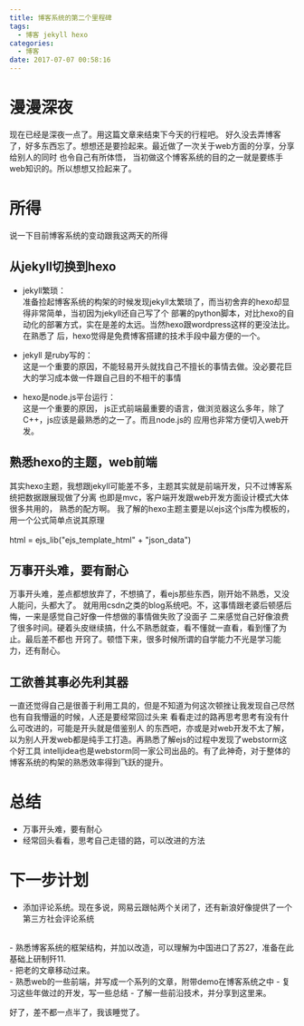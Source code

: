 ```yaml
---
title: 博客系统的第二个里程碑
tags:
  - 博客 jekyll hexo
categories:
  - 博客
date: 2017-07-07 00:58:16
---
```


# 漫漫深夜
现在已经是深夜一点了。用这篇文章来结束下今天的行程吧。
好久没去弄博客了，好多东西忘了。想想还是要捡起来。最近做了一次关于web方面的分享，分享给别人的同时
也令自己有所体悟， 当初做这个博客系统的目的之一就是要练手web知识的。所以想想又捡起来了。
<br>

# 所得
说一下目前博客系统的变动跟我这两天的所得

## 从jekyll切换到hexo

- jekyll繁琐：<br>
准备捡起博客系统的构架的时候发现jekyll太繁琐了，而当初舍弃的hexo却显得非常简单，当初因为jekyll还自己写了个
部署的python脚本，对比hexo的自动化的部署方式，实在是差的太远。当然hexo跟wordpress这样的更没法比。在熟悉了
后，hexo觉得是免费博客搭建的技术手段中最方便的一个。

- jekyll 是ruby写的：<br>
这是一个重要的原因，不能轻易开头就找自己不擅长的事情去做。没必要花巨大的学习成本做一件跟自己目的不相干的事情

- hexo是node.js平台运行：<br>
这是一个重要的原因， js正式前端最重要的语言，做浏览器这么多年，除了C++，js应该是最熟悉的之一了。而且node.js的
应用也非常方便切入web开发。


## 熟悉hexo的主题，web前端
其实hexo主题，我想跟jekyll可能差不多，主题其实就是前端开发，只不过博客系统把数据跟展现做了分离
也即是mvc，客户端开发跟web开发方面设计模式大体很多共用的， 熟悉的配方啊。
我了解的hexo主题主要是以ejs这个js库为模板的， 用一个公式简单点说其原理 <br>
<br>
html = ejs_lib("ejs_template_html" + "json_data")

## 万事开头难，要有耐心
万事开头难，差点都想放弃了，不想搞了，看ejs那些东西，刚开始不熟悉，又没人能问，头都大了。
就用用csdn之类的blog系统吧。不，这事情跟老婆后顿感后悔，一来是感觉自己好像一件想做的事情做失败了没面子
二来感觉自己好像浪费了很多时间。硬着头皮继续搞，什么不熟悉就查，看不懂就一直看，看到懂了为止。最后差不都也
开窍了。顿悟下来，很多时候所谓的自学能力不光是学习能力，还有耐心。

## 工欲善其事必先利其器
一直还觉得自己是很善于利用工具的，但是不知道为何这次顿挫让我发现自己尽然也有自我懵逼的时候，人还是要经常回过头来
看看走过的路再思考思考有没有什么可改进的，可能是开头就是借鉴别人
的东西吧，亦或是对web开发不太了解，以为别人开发web都是纯手工打造。再熟悉了解ejs的过程中发现了webstorm这个好工具
intelljidea也是webstorm同一家公司出品的。有了此神奇，对于整体的博客系统的构架的熟悉效率得到飞跃的提升。

# 总结
- 万事开头难，要有耐心
- 经常回头看看，思考自己走错的路，可以改进的方法

# 下一步计划
- 添加评论系统。现在多说，网易云跟帖两个关闭了，还有新浪好像提供了一个第三方社会评论系统
<br>
- 熟悉博客系统的框架结构，并加以改造，可以理解为中国进口了苏27，准备在此基础上研制歼11.
<br>
- 把老的文章移动过来。
<br>
- 熟悉web的一些前端，并写成一个系列的文章，附带demo在博客系统之中
- 复习这些年做过的开发，写一些总结
- 了解一些前沿技术，并分享到这里来。



好了，差不都一点半了，我该睡觉了。




